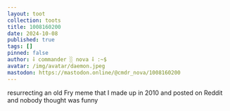 ```yaml
---
layout: toot
collection: toots
title: 1008160200
date: 2024-10-08
published: true
tags: []
pinned: false
author: ⸸ commander ░ nova ⸸ :~$
avatar: /img/avatar/daemon.jpeg
mastodon: https://mastodon.online/@cmdr_nova/1008160200
---
```


resurrecting an old Fry meme that I made up in 2010 and posted on Reddit and nobody thought was funny

